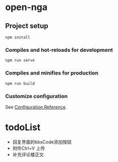 # open-nga

## Project setup
```
npm install
```

### Compiles and hot-reloads for development
```
npm run serve
```

### Compiles and minifies for production
```
npm run build
```

### Customize configuration
See [Configuration Reference](https://cli.vuejs.org/config/).


# todoList
* 回复界面的bbsCode添加按钮
* 附件Ctrl+V 上传
* 补充评论楼正文
